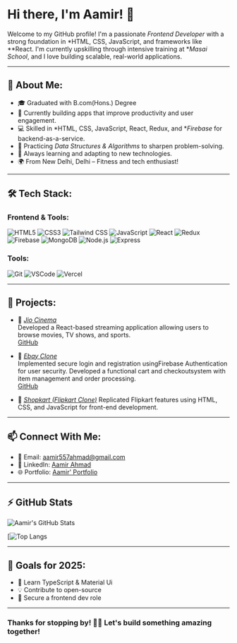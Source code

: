 # Hi there, I'm Aamir! 👋

Welcome to my GitHub profile! I'm a passionate *Frontend Developer* with a strong foundation in *HTML, CSS, JavaScript, and frameworks like **React. I'm currently upskilling through intensive training at **Masai School*, and I love building scalable, real-world applications.

---

## 🌟 About Me:

- 🎓 Graduated with B.com(Hons.) Degree
- 🔭 Currently building apps that improve productivity and user engagement.
- 💻 Skilled in *HTML, CSS, JavaScript, React, Redux, and **Firebase* for backend-as-a-service.
- 🚀 Practicing *Data Structures & Algorithms* to sharpen problem-solving.
- 🧠 Always learning and adapting to new technologies.
- 🌍 From New Delhi, Delhi – Fitness and tech enthusiast!

---

## 🛠️ Tech Stack:

### Frontend & Tools:
![HTML5](https://img.shields.io/badge/-HTML5-E34F26?style=flat-square&logo=html5&logoColor=white)
![CSS3](https://img.shields.io/badge/-CSS3-1572B6?style=flat-square&logo=css3&logoColor=white)
![Tailwind CSS](https://img.shields.io/badge/-TailwindCSS-38B2AC?style=flat-square&logo=tailwind-css&logoColor=white)
![JavaScript](https://img.shields.io/badge/-JavaScript-F7DF1E?style=flat-square&logo=javascript&logoColor=black)
![React](https://img.shields.io/badge/-React-61DAFB?style=flat-square&logo=react&logoColor=black)
![Redux](https://img.shields.io/badge/redux-%23593d88.svg?style=flat-square&logo=redux&logoColor=white)
![Firebase](https://img.shields.io/badge/firebase-%23039BE5.svg?style=flat-square&logo=firebase&logoColor=white)
![MongoDB](https://img.shields.io/badge/MongoDB-4EA94B?style=flat-square&logo=mongodb&logoColor=white)
![Node.js](https://img.shields.io/badge/Node.js-339933?style=flat-square&logo=node.js&logoColor=white)
![Express](https://img.shields.io/badge/Express.js-000000?style=flat-square&logo=express&logoColor=white)


### Tools:
![Git](https://img.shields.io/badge/-Git-F05032?style=flat-square&logo=git&logoColor=white)
![VSCode](https://img.shields.io/badge/-VS%20Code-007ACC?style=flat-square&logo=visual-studio-code&logoColor=white)
![Vercel](https://img.shields.io/badge/-Vercel-000000?style=flat-square&logo=vercel&logoColor=white)

---

## 🚀 Projects:

- 🔹 [*Jio Cinema*](https://jio-hotstar-nine.vercel.app/)  
 Developed a React-based streaming application allowing users to browse movies, TV shows, and sports.  
  [GitHub](https://github.com/Aamir-786687/Jio-Hotstar)

- 🔹 [*Ebay Clone*](https://splendorous-granita-1d775f.netlify.app/index.html)  
  Implemented secure login and registration usingFirebase Authentication for user security.
  Developed a functional cart and checkoutsystem with item management and order processing.  
  [GitHub](https://github.com/Rajghosh786/B42_WEB_004_FrontendFanatics_Ebay)

- 🔹 [*Shopkart (Flipkart Clone)*]([https://github.com/ShivamSingh0111/B41_WEB015_The-Coder-Collective](https://shopcart.netlify.app/))  
  Replicated Flipkart features using HTML, CSS, and JavaScript for front-end development.

---

## 📫 Connect With Me:

- 📧 Email: [aamir557ahmad@gmail.com](mailto:aamir557ahmad@gmail.com)
- 💼 LinkedIn: [Aamir Ahmad](https://www.linkedin.com/in/ah-aamir/)
- 🌐 Portfolio: [Aamir' Portfolio](https://personlaportfolio.vercel.app/)

---

## ⚡ GitHub Stats

![Aamir's GitHub Stats](https://github-readme-stats.vercel.app/api?username=Aamir-786687&show_icons=true&theme=radical)

[![Top Langs](https://github-readme-stats.vercel.app/api/top-langs/?username=Aamir-786687&layout=compact&theme=radical)

---

## 🚀 Goals for 2025:

- 🌱 Learn TypeScript & Material Ui
- 💡 Contribute to open-source
- 🎯 Secure a frontend dev role

---

### Thanks for stopping by! 👨‍💻 Let's build something amazing together!
